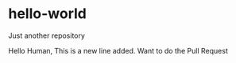 # hello-world
Just another repository

Hello Human, This is a new line added.  Want to do the Pull Request
